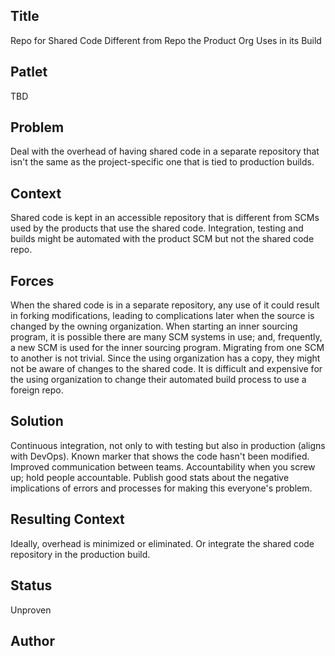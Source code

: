 ## Title

Repo for Shared Code Different from Repo the Product Org Uses in its Build

## Patlet

TBD

## Problem

Deal with the overhead of having shared code in a separate repository that isn't the same as the project-specific one that is tied to production builds.   

## Context   

Shared code is kept in an accessible repository that is different from SCMs used by the products that use the shared code. Integration, testing and builds might be automated with the product SCM but not the shared code repo.

## Forces

When the shared code is in a separate repository, any use of it could result in forking modifications, leading to complications later when the source is changed by the owning organization. When starting an inner sourcing program, it is possible there are many SCM systems in use; and, frequently, a new SCM is used for the inner sourcing program. Migrating from one SCM to another is not trivial. Since the using organization has a copy, they might not be aware of changes to the shared code. It is difficult and expensive for the using organization to change their automated build process to use a foreign repo.   

## Solution

Continuous integration, not only to with testing but also in production (aligns with DevOps). Known marker that shows the code hasn't been modified. Improved communication between teams. Accountability when you screw up; hold people accountable. Publish good stats about the negative implications of errors and processes for making this everyone's problem.  

## Resulting Context

Ideally, overhead is minimized or eliminated. Or integrate the shared code repository in the production build.  

## Status

Unproven

## Author  
